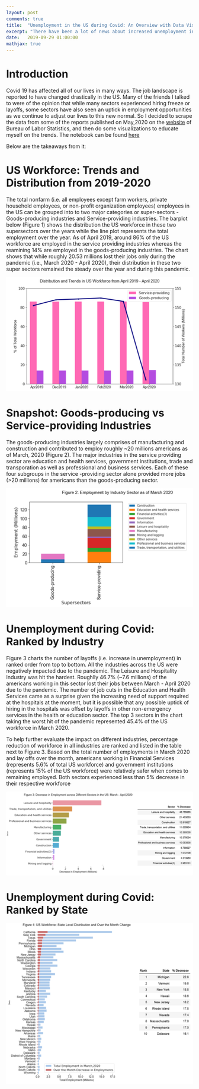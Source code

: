 ```yaml
---
layout: post
comments: true
title:  "Unemployment in the US during Covid: An Overview with Data Visualization"
excerpt: "There have been a lot of news about increased unemployment in the US due to the pandemic (i.e. covid 19) lately. So I decided to scrape some data from a couple of recently published reports on the websit of Bureau of Labor Statistics and do a quick exploratory data analysis. This short writeup outlines my finidings."
date:   2019-09-29 01:00:00
mathjax: true
---
```


# Introduction

Covid 19 has affected all of our lives in many ways. The job landscape is reported to have changed drastically in the US. Many of the friends I talked to were of the opinion that while many sectors experienced hiring freeze or layoffs, some sectors have also seen an uptick in employment opportunities as we continue to adjust our lives to this new normal. So I decided to scrape the data from some of the reports published on May,2020 on the [website](https://www.bls.gov/) of Bureau of Labor Statistics, and then do some visualizations to educate myself on the trends. The notebook can be found [here]()

Below are the takeaways from it:

# US Workforce: Trends and Distribution from 2019-2020

The total nonfarm (i.e. all employees except farm workers, private household employees, or non-profit organization employees) employees in the US can be grouped into to two major categories or super-sectors - Goods-producing industries and Service-providing industries. The barplot below (Figure 1) shows the distribution the US workforce in these two supersectors over the years while the line plot represents the total employment over the year. As of April 2019, around 86% of the US workforce are employed in the service providing industries whereas the reamining 14% are employed in the goods-producing industries. The chart shows that while roughly 20.53 millions lost their jobs only during the pandemic (i.e., March 2020 - April 2020), their distribution in these two super sectors remained the steady over the year and during this pandemic.

<img src="/assets/Unemployment/US_Workforce_Trends.png">


# Snapshot: Goods-producing vs Service-providing Industries
 
The goods-producing industries largely comprises of manufacturing and construction and contributed to employ roughly ~20 millions americans as of March, 2020 (Figure 2). The major industries in the service providing sector are education and health services, government institutions, trade and transporation as well as professional and business services. Each of these four subgroups in the service -providing sector alone provided more jobs (>20 millions) for americans than the goods-producing sector.


<img src="/assets/Unemployment/unemployment_by_sector.png">


# Unemployment during Covid: Ranked by Industry
Figure 3 charts the number of layoffs (i.e. increase in unemployment) in ranked order from top to bottom. All the industries across the US were negatively impacted due to the pandemic. The Leisure and Hospitality Industry was hit the hardest. Roughlly 46.7% (~7.6 millions) of the americans working in this sector lost their jobs between March - April 2020 due to the pandemic. The number of job cuts in the Education and Health Services came as a surprise given the increasing need of support required at the hospitals at the moment, but it is possible that any possible uptick of hiring in the hospitals was offset by layoffs in other non-emergency services in the health or education sector. The top 3 sectors in the chart taking the worst hit of the pandemic represented 45.4% of the US workforce in March 2020. 

To help further evaluate the impact on different industries, percentage reduction of workforce in all industries are ranked and listed in the table next to Figure 3.   Based on the total number of employments in March 2020 and lay offs over the month, americans working in Financial Services (represents 5.6% of total US workforce) and government institutions (represents 15% of the US workforce) were relatively safer when comes to remaining employed. Both sectors experienced less than 5% decrease in their respective workforce

<img src="/assets/Unemployment/unemployment_by_sectors.png">

# Unemployment during Covid: Ranked by State


<img src="/assets/Unemployment/unemployment_by_state.png">

